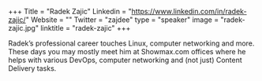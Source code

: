 +++
Title = "Radek Zajic"
Linkedin = "https://www.linkedin.com/in/radek-zajic/"
Website = ""
Twitter = "zajdee"
type = "speaker"
image = "radek-zajic.jpg"
linktitle = "radek-zajic"
+++

Radek’s professional career touches Linux, computer networking and more. These days you may mostly meet him at Showmax.com offices where he helps with various DevOps, computer networking and (not just) Content Delivery tasks.